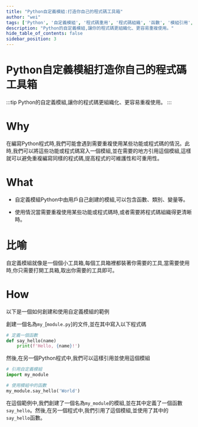 ```yaml
---
title: "Python自定義模組:打造你自己的程式碼工具箱"
author: "wei"
tags: ['Python', '自定義模組', '程式碼重用', '程式碼組織', '函數', '模組引用', '程式設計']
description: "Python的自定義模組,讓你的程式碼更組織化、更容易重複使用。"
hide_table_of_contents: false
sidebar_position: 3
---
```


# Python自定義模組打造你自己的程式碼工具箱

:::tip
Python的自定義模組,讓你的程式碼更組織化、更容易重複使用。
:::

# Why

在編寫Python程式時,我們可能會遇到需要重複使用某些功能或程式碼的情況。此時,我們可以將這些功能或程式碼寫入一個模組,並在需要的地方引用這個模組,這樣就可以避免重複編寫同樣的程式碼,提高程式的可維護性和可重用性。

# What

- 自定義模組Python中由用戶自己創建的模組,可以包含函數、類別、變量等。

- 使用情況當需要重複使用某些功能或程式碼時,或者需要將程式碼組織得更清晰時。

# 比喻

自定義模組就像是一個個小工具箱,每個工具箱裡都裝著你需要的工具,當需要使用時,你只需要打開工具箱,取出你需要的工具即可。

# How

以下是一個如何創建和使用自定義模組的範例

創建一個名為`my_`[`module.py`]的文件,並在其中寫入以下程式碼

```python
# 定義一個函數
def say_hello(name)
    print(f'Hello, {name}!')
```

然後,在另一個Python程式中,我們可以這樣引用並使用這個模組

```python
# 引用自定義模組
import my_module

# 使用模組中的函數
my_module.say_hello('World')
```

在這個範例中,我們創建了一個名為`my_module`的模組,並在其中定義了一個函數`say_hello`。然後,在另一個程式中,我們引用了這個模組,並使用了其中的`say_hello`函數。

